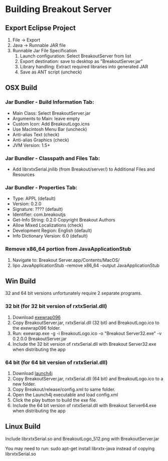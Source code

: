 Building Breakout Server
===

Export Eclipse Project
---

1. File -> Export
2. Java -> Runnable JAR file
3. Runnable Jar File Specification
   1. Launch configuration: Select BreakoutServer from list
   2. Export destination: save to desktop as "BreakoutServer.jar"
   3. Library handling: Extract required libraries into generated JAR
   4. Save as ANT script (uncheck)


OSX Build
---

### Jar Bundler - Build Information Tab:

- Main Class: Select BreakoutServer.jar
- Arguments to Main: leave empty
- Custom Icon: Add BreakoutLogo.icns
- Use Macintosh Menu Bar (uncheck)
- Anti-alias Text (check)
- Anti-alias Graphics (check)
- JVM Version: 1.5+

### Jar Bundler - Classpath and Files Tab:

- Add librxtxSerial.jnilib (from Breakout/server/) to Additional Files and Resources

### Jar Bundler - Properties Tab:

- Type: APPL (default)
- Version: 0.2.0
- Signature: ???? (default)
- Identifier: com.breakoutjs
- Get-Info String: 0.2.0 Copyright Breakout Authors
- Allow Mixed Localizations (check)
- Development Region: English (default)
- Info Dictionary Version: 6.0 (default)

### Remove x86_64 portion from JavaApplicationStub

1. Navigate to: Breakout Server.app/Contents/MacOS/
2. lipo JavaApplicationStub -remove x86_64 -output JavaApplicationStub


Win Build
---

32 and 64 bit versions unfortunately require 2 separate programs.

### 32 bit (for 32 bit version of rxtxSerial.dll)

1. Download [exewrap096](http://code.google.com/p/exewrap/)
2. Copy BreakoutServer.jar, rxtxSerial.dll (32 bit) and BreakoutLogo.ico to the exewrap096 folder.
3. Run: exewrap.exe -g -i BreakoutLogo.ico -o "Breakout Server32.exe" -v 0.2.0.0 BreakoutServer.jar
4. Include the 32 bit version of rxtxSerial.dll with Breakout Server32.exe when distributing the app

### 64 bit (for 64 bit version of rxtxSerial.dll)

1. Download [launch4j](http://launch4j.sourceforge.net/)
2. Copy BreakoutServer.jar, rxtxSerial.dll (64 bit) and BreakoutLogo.ico to a new folder.
3. Copy Breakout/release/config.xml to same folder.
2. Open the Launch4j executable and load config.xml
3. Click the play button to build the exe file.
4. Include the 64 bit version of rxtxSerial.dll with Breakout Server64.exe when distributing the app


Linux Build
---

Include librxtxSerial.so and BreakoutLogo_512.png with BreakoutServer.jar

You may need to run: sudo apt-get install librxtx-java instead of copying librxtxSerial.so
